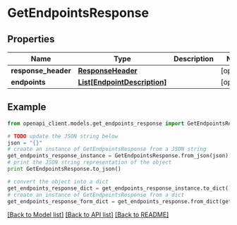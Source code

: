 # GetEndpointsResponse


## Properties
Name | Type | Description | Notes
------------ | ------------- | ------------- | -------------
**response_header** | [**ResponseHeader**](ResponseHeader.md) |  | [optional] 
**endpoints** | [**List[EndpointDescription]**](EndpointDescription.md) |  | [optional] 

## Example

```python
from openapi_client.models.get_endpoints_response import GetEndpointsResponse

# TODO update the JSON string below
json = "{}"
# create an instance of GetEndpointsResponse from a JSON string
get_endpoints_response_instance = GetEndpointsResponse.from_json(json)
# print the JSON string representation of the object
print GetEndpointsResponse.to_json()

# convert the object into a dict
get_endpoints_response_dict = get_endpoints_response_instance.to_dict()
# create an instance of GetEndpointsResponse from a dict
get_endpoints_response_form_dict = get_endpoints_response.from_dict(get_endpoints_response_dict)
```
[[Back to Model list]](../README.md#documentation-for-models) [[Back to API list]](../README.md#documentation-for-api-endpoints) [[Back to README]](../README.md)


